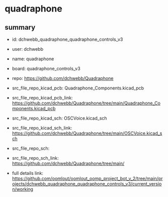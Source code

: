 # quadraphone
 
## summary 
* id: dchwebb_quadraphone_quadraphone_controls_v3
* user: dchwebb
* name: quadraphone
* board: quadraphone_controls_v3
* repo: https://github.com/dchwebb/Quadraphone
* src_file_repo_kicad_pcb: Quadraphone_Components.kicad_pcb
* src_file_repo_kicad_pcb_link: https://github.com/dchwebb/Quadraphone/tree/main/Quadraphone_Components.kicad_pcb
* src_file_repo_kicad_sch: OSCVoice.kicad_sch
* src_file_repo_kicad_sch_link: https://github.com/dchwebb/Quadraphone/tree/main/OSCVoice.kicad_sch

* src_file_repo_sch: 
* src_file_repo_sch_link: https://github.com/dchwebb/Quadraphone/tree/main/
* full details link: https://github.com/oomlout/oomlout_oomp_project_bot_v_2/tree/main/projects/dchwebb_quadraphone_quadraphone_controls_v3/current_version/working  







